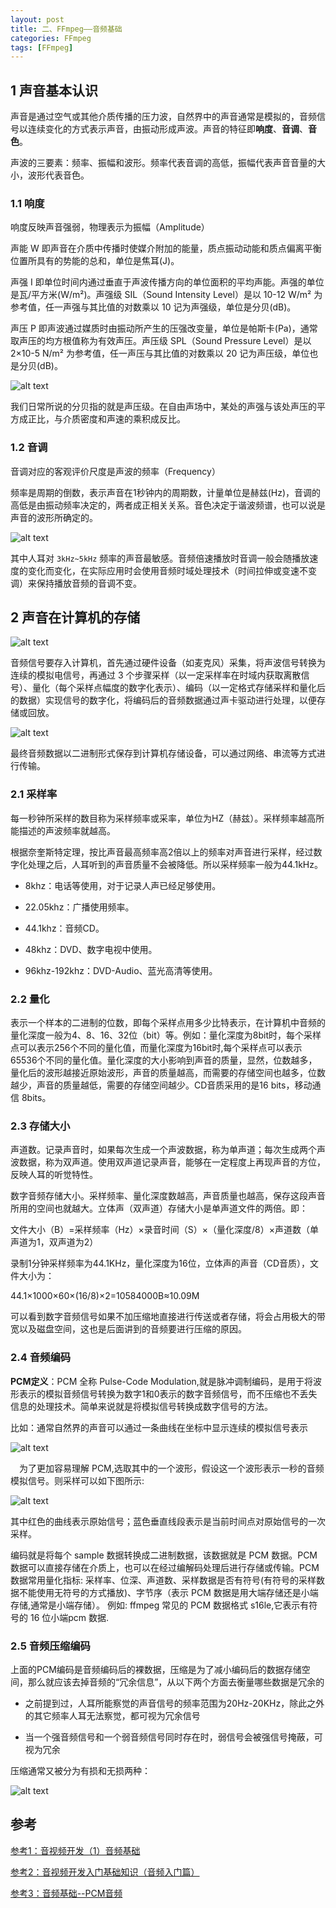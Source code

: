 ```yaml
---
layout: post
title: 二、FFmpeg——音频基础
categories: FFmpeg
tags: [FFmpeg]
---
```


## 1 声音基本认识

声音是通过空气或其他介质传播的压力波，自然界中的声音通常是模拟的，音频信号以连续变化的方式表示声音，由振动形成声波。声音的特征即**响度**、**音调**、**音色**。

声波的三要素：频率、振幅和波形。频率代表音调的高低，振幅代表声音音量的大小，波形代表音色。

### 1.1 响度

响度反映声音强弱，物理表示为振幅（Amplitude）

声能 W 即声音在介质中传播时使媒介附加的能量，质点振动动能和质点偏离平衡位置所具有的势能的总和，单位是焦耳(J)。

声强 I 即单位时间内通过垂直于声波传播方向的单位面积的平均声能。声强的单位是瓦/平方米(W/m²)。声强级 SIL（Sound Intensity Level）是以 10-12 W/m² 为参考值，任一声强与其比值的对数乘以 10 记为声强级，单位是分贝(dB)。

声压 P 即声波通过媒质时由振动所产生的压强改变量，单位是帕斯卡(Pa)，通常取声压的均方根值称为有效声压。声压级 SPL（Sound Pressure Level）是以 2×10-5 N/m² 为参考值，任一声压与其比值的对数乘以 20 记为声压级，单位也是分贝(dB)。

![alt text](/assets/FFmpeg/02_AudioBasic/image/image.png)

我们日常所说的分贝指的就是声压级。在自由声场中，某处的声强与该处声压的平方成正比，与介质密度和声速的乘积成反比。

### 1.2 音调

音调对应的客观评价尺度是声波的频率（Frequency）

频率是周期的倒数，表示声音在1秒钟内的周期数，计量单位是赫兹(Hz)，音调的高低是由振动频率决定的，两者成正相关关系。音色决定于谐波频谱，也可以说是声音的波形所确定的。

![alt text](/assets/FFmpeg/02_AudioBasic/image/image-1.png)

其中人耳对 `3kHz~5kHz` 频率的声音最敏感。音频倍速播放时音调一般会随播放速度的变化而变化，在实际应用时会使用音频时域处理技术（时间拉伸或变速不变调）来保持播放音频的音调不变。

## 2 声音在计算机的存储

![alt text](/assets/FFmpeg/02_AudioBasic/image/image-3.png)

音频信号要存入计算机，首先通过硬件设备（如麦克风）采集，将声波信号转换为连续的模拟电信号，再通过 3 个步骤采样（以一定采样率在时域内获取离散信号）、量化（每个采样点幅度的数字化表示）、编码（以一定格式存储采样和量化后的数据）实现信号的数字化，将编码后的音频数据通过声卡驱动进行处理，以便存储或回放。

![alt text](/assets/FFmpeg/02_AudioBasic/image/image-2.png)

最终音频数据以二进制形式保存到计算机存储设备，可以通过网络、串流等方式进行传输。

### 2.1 采样率

每一秒钟所采样的数目称为采样频率或采率，单位为HZ（赫兹）。采样频率越高所能描述的声波频率就越高。

根据奈奎斯特定理，按比声音最高频率高2倍以上的频率对声音进行采样，经过数字化处理之后，人耳听到的声音质量不会被降低。所以采样频率一般为44.1kHz。

- 8khz：电话等使用，对于记录人声已经足够使用。

- 22.05khz：广播使用频率。

- 44.1khz：音频CD。

- 48khz：DVD、数字电视中使用。

- 96khz-192khz：DVD-Audio、蓝光高清等使用。

### 2.2 量化

表示一个样本的二进制的位数，即每个采样点用多少比特表示，在计算机中音频的量化深度一般为4、8、16、32位（bit）等。例如：量化深度为8bit时，每个采样点可以表示256个不同的量化值，而量化深度为16bit时,每个采样点可以表示65536个不同的量化值。量化深度的大小影响到声音的质量，显然，位数越多，量化后的波形越接近原始波形，声音的质量越高，而需要的存储空间也越多，位数越少，声音的质量越低，需要的存储空间越少。CD音质采用的是16 bits，移动通信 8bits。

### 2.3 存储大小

声道数。记录声音时，如果每次生成一个声波数据，称为单声道；每次生成两个声波数据，称为双声道。使用双声道记录声音，能够在一定程度上再现声音的方位，反映人耳的听觉特性。

数字音频存储大小。采样频率、量化深度数越高，声音质量也越高，保存这段声音所用的空间也就越大。立体声（双声道）存储大小是单声道文件的两倍。即：

文件大小（B）=采样频率（Hz）×录音时间（S）×（量化深度/8）×声道数（单声道为1，双声道为2）

录制1分钟采样频率为44.1KHz，量化深度为16位，立体声的声音（CD音质），文件大小为：

44.1×1000×60×(16/8)×2=10584000B≈10.09M

可以看到数字音频信号如果不加压缩地直接进行传送或者存储，将会占用极大的带宽以及磁盘空间，这也是后面讲到的音频要进行压缩的原因。


### 2.4 音频编码

**PCM定义**：PCM 全称 Pulse-Code Modulation,就是脉冲调制编码，是用于将波形表示的模拟音频信号转换为数字1和0表示的数字音频信号，而不压缩也不丢失信息的处理技术。简单来说就是将模拟信号转换成数字信号的方法。

比如：通常自然界的声音可以通过一条曲线在坐标中显示连续的模拟信号表示

![alt text](/assets/FFmpeg/02_AudioBasic/image/image-4.png)

 为了更加容易理解 PCM,选取其中的一个波形，假设这一个波形表示一秒的音频模拟信号。则采样可以如下图所示:

![alt text](/assets/FFmpeg/02_AudioBasic/image/image-5.png)

其中红色的曲线表示原始信号；蓝色垂直线段表示是当前时间点对原始信号的一次采样。

编码就是将每个 sample 数据转换成二进制数据，该数据就是 PCM 数据。PCM 数据可以直接存储在介质上，也可以在经过编解码处理后进行存储或传输。PCM 数据常用量化指标: 采样率、位深、声道数、采样数据是否有符号(有符号的采样数据不能使用无符号的方式播放)、字节序（表示 PCM 数据是用大端存储还是小端存储,通常是小端存储）。 例如: ffmpeg 常见的 PCM 数据格式 s16le,它表示有符号的 16 位小端pcm 数据.

### 2.5 音频压缩编码

上面的PCM编码是音频编码后的裸数据，压缩是为了减小编码后的数据存储空间，那么就应该去掉音频的“冗余信息”，从以下两个方面去衡量哪些数据是冗余的

- 之前提到过，人耳所能察觉的声音信号的频率范围为20Hz-20KHz，除此之外的其它频率人耳无法察觉，都可视为冗余信号

- 当一个强音频信号和一个弱音频信号同时存在时，弱信号会被强信号掩蔽，可视为冗余

压缩通常又被分为有损和无损两种：

![alt text](/assets/FFmpeg/02_AudioBasic/image/image-6.png)

## 参考

[参考1：音视频开发（1）音频基础](https://zhuanlan.zhihu.com/p/682990223)

[参考2：音视频开发入门基础知识（音频入门篇）](https://blog.csdn.net/u010140427/article/details/127609455)

[参考3：音频基础--PCM音频](https://blog.csdn.net/jisuanji111111/article/details/127490926)